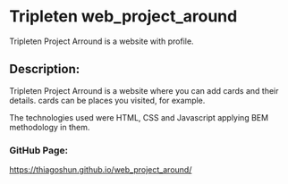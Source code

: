 # Tripleten web_project_around

Tripleten Project Arround is a website with profile.

## Description:

Tripleten Project Arround is a website where you can add cards and their details. cards can be places you visited, for example.

The technologies used were HTML, CSS and Javascript applying BEM methodology in them.


### GitHub Page:

https://thiagoshun.github.io/web_project_around/
